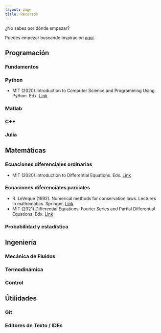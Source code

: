 ```yaml
---
layout: page
title: Recursos
---
```


¿No sabes por dónde empezar? 

Puedes empezar buscando inspiración [aquí](http://systems-sciences.uni-graz.at/etextbook/).

## Programación

### Fundamentos

### Python
- MIT (2020).Introduction to Computer Science and Programming Using Python. Edx. [Link](https://www.edx.org/course/introduction-to-computer-science-and-programming-7)
### Matlab

### C++

### Julia


## Matemáticas 

### Ecuaciones diferenciales ordinarias
- MIT (2020).Introduction to Differential Equations. Edx. [Link](https://www.edx.org/course/introduction-to-differential-equations-2)
### Ecuaciones diferenciales parciales
- R. LeVeque (1992). Numerical methods for conservation laws. Lectures in mathematics. Springer. [Link](https://www.springer.com/gp/book/9783764327231) 
- MIT (2021).Differential Equations: Fourier Series and Partial Differential Equations. Edx. [Link](https://www.edx.org/course/differential-equations-fourier-series-and-partial)
### Probabilidad y estadística

## Ingeniería 

### Mecánica de Fluidos

### Termodinámica

### Control

## Útilidades 

### Git

### Editores de Texto / IDEs
